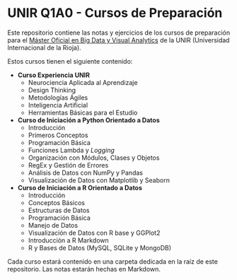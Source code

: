 # UNIR Q1A0 - Cursos de Preparación
Este repositorio contiene las notas y ejercicios de los cursos de preparación para el [Máster Oficial en Big Data y Visual Analytics](https://www.unir.net/ingenieria/master-visual-analytics-big-data/) de la UNIR (Universidad Internacional de la Rioja).

Estos cursos tienen el siguiente contenido:
- **Curso Experiencia UNIR**
  - Neurociencia Aplicada al Aprendizaje
  - Design Thinking
  - Metodologías Ágiles
  - Inteligencia Artificial
  - Herramientas Básicas para el Estudio
- **Curso de Iniciación a Python Orientado a Datos**
  - Introducción
  - Primeros Conceptos
  - Programación Básica
  - Funciones Lambda y *Logging*
  - Organización con Módulos, Clases y Objetos
  - RegEx y Gestión de Errores
  - Análisis de Datos con NumPy y Pandas
  - Visualización de Datos con Matplotlib y Seaborn
- **Curso de Iniciación a R Orientado a Datos**
  - Introducción
  - Conceptos Básicos
  - Estructuras de Datos
  - Programación Básica
  - Manejo de Datos
  - Visualización de Datos con R base y GGPlot2
  - Introducción a R Markdown
  - R y Bases de Datos (MySQL, SQLite y MongoDB)

Cada curso estará contenido en una carpeta dedicada en la raíz de este repositorio. Las notas estarán hechas en Markdown.
